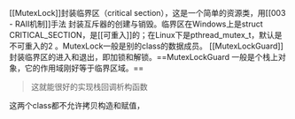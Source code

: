 

[[MutexLock]]封装临界区（critical section），这是一个简单的资源类，用[[003 - RAII机制]]手法
 封装互斥器的创建与销毁。临界区在Windows上是struct CRITICAL_SECTION，是[[可重入]]的；在Linux下是pthread_mutex_t，默认是不可重入的2
 。MutexLock一般是别的class的数据成员。
[[MutexLockGuard]] 封装临界区的进入和退出，即加锁和解锁。==MutexLockGuard 一般是个栈上对象，它的作用域刚好等于临界区域。==
> 这就能很好的实现栈回调析构函数

这两个class都不允许拷贝构造和赋值，
